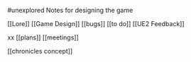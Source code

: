 #unexplored 
Notes for designing the game

[[Lore]]
[[Game Design]]
[[bugs]]
[[to do]]
[[UE2 Feedback]]


xx
[[plans]]
[[meetings]]

[[chronicles concept]]
